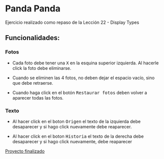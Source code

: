 # Panda Panda

Ejercicio realizado como repaso de la Lección 22 - Display Types

## Funcionalidades:

### Fotos

* Cada foto debe tener una <kbd>X</kbd> en la esquina superior izquierda. 
Al hacerle click la foto debe eliminarse.

* Cuando se eliminen las 4 fotos, no deben dejar el espacio vacío, sino que debe retraerse.

* Cuando haga click en el botón <kbd>Restaurar fotos</kbd> deben volver a aparecer todas las fotos.

### Texto

* Al hacer click en el boton <kbd>Origen</kbd> el texto de la izquierda debe desaparecer y si hago click nuevamente debe reaparecer.

* Al hacer click en el boton <kbd>Historia</kbd> el texto de la derecha debe desaparecer y si hago click nuevamente, debe reaparecer

[Proyecto finalizado](https://fiorellaqa.github.io/PandaPanda/)